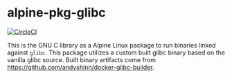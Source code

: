 # alpine-pkg-glibc

[![CircleCI](https://img.shields.io/circleci/project/andyshinn/alpine-pkg-glibc/master.svg)](https://circleci.com/gh/andyshinn/alpine-pkg-glibc)

This is the GNU C library as a Alpine Linux package to run binaries linked against `glibc`. This package utilizes a custom built glibc binary based on the vanilla glibc source. Built binary artifacts come from https://github.com/andyshinn/docker-glibc-builder.
